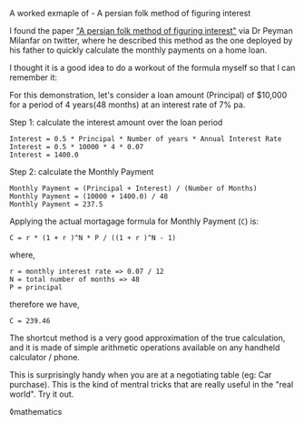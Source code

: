 A worked exmaple of - A persian folk method of figuring interest

I found the paper ["A persian folk method of figuring interest"](https://twitter.com/docmilanfar/status/1254535223733186560) via Dr Peyman Milanfar on twitter, where he described this method as the one deployed by his father to quickly calculate the monthly payments on a home loan.

I thought it is a good idea to do a workout of the formula myself so that I can remember it:

For this demonstration, let's consider a loan amount (Principal) of $10,000 for a period of 4 years(48 months) at an interest rate of 7% pa.

Step 1: calculate the interest amount over the loan period

	Interest = 0.5 * Principal * Number of years * Annual Interest Rate
	Interest = 0.5 * 10000 * 4 * 0.07
	Interest = 1400.0

Step 2: calculate the Monthly Payment

	Monthly Payment = (Principal + Interest) / (Number of Months)
	Monthly Payment = (10000 + 1400.0) / 48
	Monthly Payment = 237.5


Applying the actual mortagage formula for Monthly Payment (`C`) is:

	C = r * (1 + r )^N * P / ((1 + r )^N - 1)

where,

	r = monthly interest rate => 0.07 / 12
	N = total number of months => 48
	P = principal

therefore we have,

	C = 239.46

The shortcut method is a very good approximation of the true calculation, and it is made of simple arithmetic operations available on any handheld calculator / phone.

This is surprisingly handy when you are at a negotiating table (eg: Car purchase). This is the kind of mentral tricks that are really useful in the "real world". Try it out.

◊mathematics
